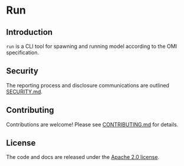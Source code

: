 # Run

## Introduction

`run` is a CLI tool for spawning and running model according to the OMI specification.

## Security

The reporting process and disclosure communications are outlined [SECURITY.md](https://github.com/OpenModelInitiative/.github/blob/main/SECURITY.md).

## Contributing

Contributions are welcome! Please see [CONTRIBUTING.md](CONTRIBUTING.md) for details.

## License

The code and docs are released under the [Apache 2.0 license](LICENSE).